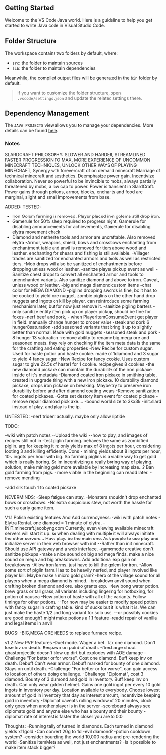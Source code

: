 ## Getting Started

Welcome to the VS Code Java world. Here is a guideline to help you get started to write Java code in Visual Studio Code.

## Folder Structure

The workspace contains two folders by default, where:

- `src`: the folder to maintain sources
- `lib`: the folder to maintain dependencies

Meanwhile, the compiled output files will be generated in the `bin` folder by default.

> If you want to customize the folder structure, open `.vscode/settings.json` and update the related settings there.

## Dependency Management

The `JAVA PROJECTS` view allows you to manage your dependencies. More details can be found [here](https://github.com/microsoft/vscode-java-dependency#manage-dependencies).

### Notes
SLARDCRAFT PHILOSOPHY: SLOWER AND HARDER, STREAMLINED FASTER PROGRESSION TO MAX, MORE EXPERIENCE OF UNCOMMON MINECRAFT TECHNIQUES, UNLOCK OTHER WAYS OF PLAYING MINECRAFT, Synergy with forevercraft of on demand minecraft
Marriage of technical minecraft and aesthetics. Deemphasize power gain. Incentivize collaboration. Never so powerful to be invincible to mobs, always partially threatened by mobs, a low cap to power. 
Power is transient in SlardCraft. Power gains through potions, armor, blocks, enchants and food are marginal, slight and small improvements from base.

ADDED:
TESTED:
- Iron Golem farming is removed. Player placed iron golems still drop iron.
- Gamerule for 50% sleep required to progress night, Gamerule for disabling announcements for achievements, Gamerule for disabling elytra movement check
- Diamond and netherite tools and armor are uncraftable. Also removed elytra
-Armor, weapons, shield, bows and crossbows enchanting from enchantment table and anvil is removed for tiers above wood and leather. enchanting for shears and fishing is still available.
-Villager trades are sanitized for enchanted armors and tools as well as restricted tiers.
-Mob drops will also be sanitized of enchantments before dropping unless wood or leather. 
-sanitze player pickup event as well
-Sanitize chest drops to convert all enchanted armor and tools to unenchanted variants. Also sanitize diamond and above to iron. Caveat, unless wood or leather.
-big and mega diamond custom items
-chat color for MEGA DIAMOND
-piglins dropping swords is fine, bc it has to be cooked to yield one nugget. zombie piglins on the other hand drop nuggets and ingots on kill by player. can reintroduce some farming mechanism later, but for now just remove it.
-sanitize pigling barters
-only sanitize entity item pick up on player pickup, should be fine for foxes
-nerf beef and pork, - when PlayerItemConsumeEvent get player in field. manually change hunger to proper value
-steak and pork 6 hunger8saturation
-add seasoned variants that bring it up to slightly better than normal. Made with gold nuggets
-seasoned steak and pork - 8 hunger 13 saturation
-remove ability to rename big,mega ore and seasoned meats. they rely on checking if the item meta data is the same for the crafting and eating properties
-New Recipe for custom sugar. Used for haste potion and haste cookie. made of 1diamond and 3 sugar to yield 4 fancy sugar.
-New Recipe for fancy cookie. Uses custom sugar to give 22.5s of haste1 for 1 cookie. recipe gives 8 cookies
-the new diamond pickaxe can maintain the durability of the iron pickaxe inside of it's metadata
-Diamond coated iron pickaxe in smithing table, created in upgrade thing with a new iron pickaxe. 10 durability diamond pickaxe, drops iron pickaxe on breaking. Maybe try to preserve iron durability before and after diamond coating wears
-Remove sanitization for coated pickaxes. 
-Gotta set destory item event for coated pickaxe
-remove repair diamond pick axe....
-bound world size to 3kx3k
-init.slard instead of play. and play is the ip.

UNTESTED:
-nerf trident actually. maybe only allow riptide

TODO:

-wiki with patch notes
--Upload the wiki
--how to play, and images of recipes still not in
-test piglin farming. behaves the same as zombified piglin. arg for keeping it in: only yields max of 8 ingots per hour, considering looting 3 and killing efficiently. Cons - mining yields about 8 ingots per hour, 10~ ingots per hour with big. So farming piglins is a viable way to get gold which is really boring. So im incentivizing a really boring way of playing. solution, make mining gold more available by increasing map size...? Ban gold farming from pigs. - more viable in the beginning can readd later.
-remove mending

-add silk touch 1 to coated pickaxe


NEVERMINDS:
-Sleep fatigue can stay.
-Monsters shouldn't drop enchanted bows or crossbows.
-No extra suspicious stew, not worth the hassle for such a early game item.


V1.1 Polish existing features And Add currencyness:
-wiki with patch notes
-Elytra Rental. one diamond = 1 minute of elytra.
-INIT.minecraft.jacobyng.com Currently, even viewing available minecraft servers will start it up. so when dealing with multiple it will always initiate the other servers... Have play. be the main one. Ask people to use play and initialize server in their web browser with init
--Rather than init minecraft. Should use API gateway and a web interface.
-gamemode creative don't sanitize pickups
-make a nice sound on big and mega finds. make a nice sound on mega and big breakdowns. Add additional exp gain on breakdowns
-Allow iron farms. just have to kill the golem for iron.
-Allow some sort of piglin farm. Has to be heavily nerfed, and player involved like player kill. Maybe make a micro gold grain?
-hero of the village sound for all players when a mega diamond is mined.
-breakdown anvil sound when crafting broken diamond and ore. also grants exp.
-New bong water potion. brew grass or tall grass, all variants including lingering for hotboxing, for potion of nausea
-New potion of haste with all of the variants. Follow timings for other potions.
--For now may be easier to modify speed potion with fancy sugar in crafting table. kind of sucks but it is what it is. We can just make the haste 1/2 and long variant for solo use.
--or possibly cookies are good enough? might make potions a 1.1 feature
-readd repair of vanilla and legal items in anvil

BUGS:
-BIG,MEGA ORE NEEDS to replace furnace recipe.

v1.2 New PVP features
-Duel mode. Wager a bet. Tax one diamond. Don't lose inv on death. Respawn on point of death.
-firecharge shoot ghastprojectile doesn't blow up dirt but explodes with AOE damage
-Challenge "For better or for worse". Cost one diamond. Buff keep inv on death. Debuff Can't wear armor. Debuff marked for bounty of one diamond. Stays on until death.
-Challenge "For better or for worse", can gain access to location of others doing challenge.
-Challenge "Diplomat", cost 3 diamond. Bounty of 3 diamond and gold in inventory. Buff keep inv on death. Can only wear golden helmet. Gains one gold ingot per every 10 gold ingots in inventory per day. Location available to everybody. Choose lowest amount of gold in inventory that day as interest amount, incentivize keeping gold in inventory
-Diplomat caveats rolling window of 20 minutes, clock only goes when another player is in the server 
-scoreboard always see diplomats gold and anyone else who has a bounty and their bounty
-diplomat rate of interest is faster the closer you are to 0:0


Thoughts:
-Running tally of turned in diamonds. Each turned in diamond yields x11gold
-Can convert 20g to 1d
-evil diamond?
-potion cooldown system?
-consider bounding the world 10,000 radius and pre-rendering the world
-Sanitize itemMeta as well, not just enchantments?
-Is it possible to make item stack bigger?
